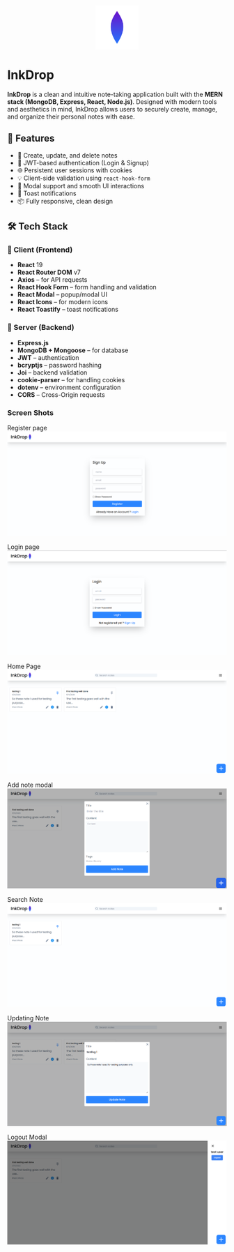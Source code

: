 <p align="center"><img src="client/public/inkdrop.svg" width="100" alt="Laravel Logo"> <h1>InkDrop</h1></p>

**InkDrop** is a clean and intuitive note-taking application built with the **MERN stack (MongoDB, Express, React, Node.js)**. Designed with modern tools and aesthetics in mind, InkDrop allows users to securely create, manage, and organize their personal notes with ease.


## 🚀 Features

- 📝 Create, update, and delete notes
- 🔐 JWT-based authentication (Login & Signup)
- 🌐 Persistent user sessions with cookies
- 💡 Client-side validation using `react-hook-form`
- 🎨 Modal support and smooth UI interactions
- 🔔 Toast notifications
- 📦 Fully responsive, clean design


## 🛠️ Tech Stack

### 🧠 Client (Frontend)
- **React** 19
- **React Router DOM** v7
- **Axios** – for API requests
- **React Hook Form** – form handling and validation
- **React Modal** – popup/modal UI
- **React Icons** – for modern icons
- **React Toastify** – toast notifications

### 🔧 Server (Backend)
- **Express.js**
- **MongoDB + Mongoose** – for database
- **JWT** – authentication
- **bcryptjs** – password hashing
- **Joi** – backend validation
- **cookie-parser** – for handling cookies
- **dotenv** – environment configuration
- **CORS** – Cross-Origin requests

### Screen Shots

Register page
![alt text](<project-Images/Signup page.png>)


Login page
![alt text](<project-Images/login page.png>)


Home Page
![alt text](<project-Images/home page.png>)


Add note modal
![alt text](<project-Images/add note modal.png>)


Search Note
![alt text](<project-Images/search note.png>)


Updating Note
![alt text](<project-Images/updating the note.png>)


Logout Modal
![alt text](<project-Images/logout modal.png>)